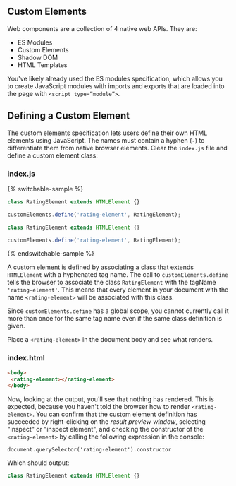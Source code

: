 ## Custom Elements

Web components are a collection of 4 native web APIs. They are:

* ES Modules
* Custom Elements
* Shadow DOM
* HTML Templates

You've likely already used the ES modules specification, which allows you to create JavaScript modules with imports and exports that are loaded into the page with `<script type=”module”>`.

## Defining a Custom Element

The custom elements specification lets users define their own HTML elements using JavaScript. The names must contain a hyphen (`-`) to differentiate them from native browser elements. Clear the `index.js` file and define a custom element class:

### index.js

{% switchable-sample %}

```ts
class RatingElement extends HTMLElement {}

customElements.define('rating-element', RatingElement);
```

```js
class RatingElement extends HTMLElement {}

customElements.define('rating-element', RatingElement);
```

{% endswitchable-sample %}

A custom element is defined by associating a class that extends `HTMLElement` with a hyphenated tag name. The call to `customElements.define` tells the browser to associate the class `RatingElement` with the tagName `'rating-element'`. This means that every element in your document with the name `<rating-element>` will be associated with this class.

<aside class="warning">
Since <code>customElements.define</code> has a global scope, you cannot currently call it more than once for the same tag name even if the same class definition is given.
</aside>

Place a `<rating-element>` in the document body and see what renders.

### index.html

```html
<body>
 <rating-element></rating-element>
</body>
```

Now, looking at the output, you'll see that nothing has rendered. This is expected, because you haven't told the browser how to render `<rating-element>`. You can confirm that the custom element definition has succeeded by right-clicking on the *result preview window*, selecting "inspect" or "inspect element", and checking the constructor of the `<rating-element>` by calling the following expression in the console:

```text
document.querySelector('rating-element').constructor
```

Which should output:

```js
class RatingElement extends HTMLElement {}
```
